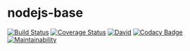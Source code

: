 # nodejs-base

[![Build Status](https://travis-ci.org/bushev/nodejs-base.svg?branch=master)](https://travis-ci.org/bushev/nodejs-base)
[![Coverage Status](https://coveralls.io/repos/github/bushev/nodejs-base/badge.svg?branch=master)](https://coveralls.io/github/bushev/nodejs-base?branch=master)
[![David](https://img.shields.io/david/bushev/nodejs-base.svg)](https://david-dm.org/bushev/nodejs-base)
[![Codacy Badge](https://api.codacy.com/project/badge/Grade/9fe4473955d2472d809396fd25e65a33)](https://www.codacy.com/app/bushev/nodejs-base?utm_source=github.com&amp;utm_medium=referral&amp;utm_content=bushev/nodejs-base&amp;utm_campaign=Badge_Grade)
[![Maintainability](https://api.codeclimate.com/v1/badges/42700d0bd4a16815d22d/maintainability)](https://codeclimate.com/github/bushev/nodejs-base/maintainability)
